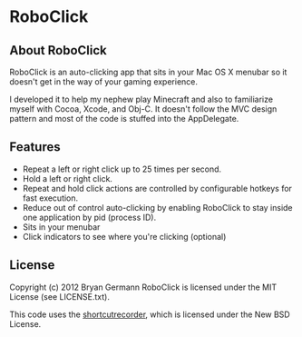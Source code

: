 # RoboClick #

## About RoboClick ##

RoboClick is an auto-clicking app that sits in your Mac OS X menubar so it
doesn't get in the way of your gaming experience.

I developed it to help my nephew play Minecraft and also to familiarize myself
with Cocoa, Xcode, and Obj-C.  It doesn't follow the MVC design pattern and most
of the code is stuffed into the AppDelegate.

## Features ##

- Repeat a left or right click up to 25 times per second.
- Hold a left or right click.
- Repeat and hold click actions are controlled by configurable hotkeys for fast execution.
- Reduce out of control auto-clicking by enabling RoboClick to stay inside one
  application by pid (process ID).
- Sits in your menubar
- Click indicators to see where you're clicking (optional)

## License ##

Copyright (c) 2012 Bryan Germann
RoboClick is licensed under the MIT License (see LICENSE.txt).

This code uses the [shortcutrecorder](http://code.google.com/p/shortcutrecorder/),
which is licensed under the New BSD License.

